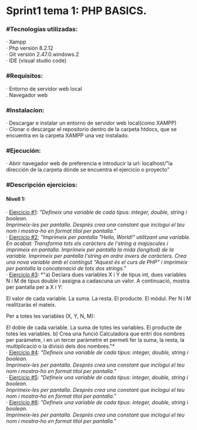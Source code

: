 **<h1>Sprint1 tema 1: PHP BASICS.</h1>**

**<h3>#Tecnologías utilizadas:</h3>**
    · Xampp<br>
    · Php versión 8.2.12<br>
    · Git versión 2.47.0.windows.2<br>
    · IDE (visual studio code)

**<h3>#Requisitos:</h3>**
    · Entorno de servidor web local<br>
    . Navegador web

**<h3>#Instalacíon:</h3>**
    · Descargar e instalar un entorno de servidor web local(como XAMPP)<br>
    · Clonar o descargar el repositorio dentro de la carpeta htdocs, que se encuentra en la carpeta XAMPP una vez instalado.

**<h3>#Ejecución:</h3>**
    · Abrir navegador web de preferencia e introducir la url: localhost/"la dirección de la carpeta dónde se encuentra el ejercicio o proyecto"

**<h3>#Descripción ejercicios:</h3>**
    **<h4>Nivell 1:</h4>**
    · <a href="1.2.1_php_basics_nivell1.php">Ejercicio #1</a>: *"Defineix una variable de cada tipus: integer, double, string i 
        boolean.  
        Imprimeix-les per pantalla.
        Després crea una constant que inclogui el teu nom i mostra-ho en format títol per pantalla."*<br>
    · <a href="1.2.2_php_basics_nivell1.php">Ejercicio #2</a>; *"Imprimeix per pantalla "Hello, World!" utilitzant una variable. En acabat:
        Transforma tots els caràcters de l'string a majúscules i imprimeix en pantalla.
        Imprimeix per pantalla la mida (longitud) de la variable.
        Imprimeix per pantalla l'string en ordre invers de caràcters.
        Crea una nova variable amb el contingut “Aquest és el curs de PHP” i imprimeix per pantalla la concatenació de tots dos strings."*<br>
    · <a href="1.2.3_php_basics_nivell1.php">Ejercicio #3</a>: *"a) Declara dues variables X i Y de tipus int, dues variables N i M de tipus double i assigna a cadascuna un valor. A continuació, mostra per pantalla per a X i Y:

El valor de cada variable.
La suma.
La resta.
El producte.
El mòdul.
Per N i M realitzaràs el mateix.

Per a totes les variables (X, Y, N, M):

El doble de cada variable.
La suma de totes les variables.
El producte de totes les variables.
b) Crea una funció Calculadora que entri dos nombres per paràmetre, i en un tercer paràmetre et permeti fer la suma, la resta, la multiplicació o la divisió dels dos nombres."*<br>
    · <a href="1.2.4_php_basics_nivell1.php">Ejercicio #4</a>: *"Defineix una variable de cada tipus: integer, double, string i 
        boolean.  
        Imprimeix-les per pantalla.
        Després crea una constant que inclogui el teu nom i mostra-ho en format títol per pantalla."*<br>
    · <a href="1.2.5_php_basics_nivell1.php">Ejercicio #5</a>: *"Defineix una variable de cada tipus: integer, double, string i 
        boolean.  
        Imprimeix-les per pantalla.
        Després crea una constant que inclogui el teu nom i mostra-ho en format títol per pantalla."*<br>
    · <a href="1.2.6_php_basics_nivell1.php">Ejercicio #6</a>: *"Defineix una variable de cada tipus: integer, double, string i 
        boolean.  
        Imprimeix-les per pantalla.
        Després crea una constant que inclogui el teu nom i mostra-ho en format títol per pantalla."*<br>
    
